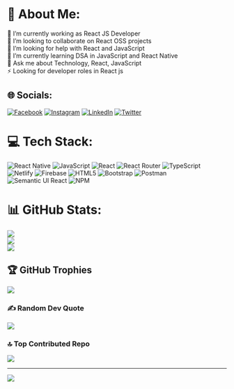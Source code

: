 # 💫 About Me:
🔭 I’m currently working as React JS Developer<br>👯 I’m looking to collaborate on React OSS projects<br>🤝 I’m looking for help with React and JavaScript<br>🌱 I’m currently learning DSA in JavaScript and React Native <br>💬 Ask me about Technology, React, JavaScript <br>⚡ Looking for developer roles in React js  <br>


## 🌐 Socials:
[![Facebook](https://img.shields.io/badge/Facebook-%231877F2.svg?logo=Facebook&logoColor=white)](https://facebook.com/kirankumar.rega) [![Instagram](https://img.shields.io/badge/Instagram-%23E4405F.svg?logo=Instagram&logoColor=white)](https://instagram.com/urstruelykiranr) [![LinkedIn](https://img.shields.io/badge/LinkedIn-%230077B5.svg?logo=linkedin&logoColor=white)](https://linkedin.com/in/kiranrega) [![Twitter](https://img.shields.io/badge/Twitter-%231DA1F2.svg?logo=Twitter&logoColor=white)](https://twitter.com/kiranrega) 

# 💻 Tech Stack:
![React Native](https://img.shields.io/badge/react_native-%2320232a.svg?style=plastic&logo=react&logoColor=%2361DAFB) ![JavaScript](https://img.shields.io/badge/javascript-%23323330.svg?style=plastic&logo=javascript&logoColor=%23F7DF1E) ![React](https://img.shields.io/badge/react-%2320232a.svg?style=plastic&logo=react&logoColor=%2361DAFB) ![React Router](https://img.shields.io/badge/React_Router-CA4245?style=plastic&logo=react-router&logoColor=white) ![TypeScript](https://img.shields.io/badge/typescript-%23007ACC.svg?style=plastic&logo=typescript&logoColor=white) ![Netlify](https://img.shields.io/badge/netlify-%23000000.svg?style=plastic&logo=netlify&logoColor=#00C7B7) ![Firebase](https://img.shields.io/badge/firebase-%23039BE5.svg?style=plastic&logo=firebase) ![HTML5](https://img.shields.io/badge/html5-%23E34F26.svg?style=plastic&logo=html5&logoColor=white) ![Bootstrap](https://img.shields.io/badge/bootstrap-%23563D7C.svg?style=plastic&logo=bootstrap&logoColor=white) ![Postman](https://img.shields.io/badge/Postman-FF6C37?style=plastic&logo=postman&logoColor=white) ![Semantic UI React](https://img.shields.io/badge/Semantic%20UI%20React-%2335BDB2.svg?style=plastic&logo=SemanticUIReact&logoColor=white) ![NPM](https://img.shields.io/badge/NPM-%23CB3837.svg?style=plastic&logo=npm&logoColor=white)

# 📊 GitHub Stats:
![](https://github-readme-stats.vercel.app/api?username=kiranrega&theme=dark&hide_border=true&include_all_commits=true&count_private=false)<br/>
![](https://github-readme-streak-stats.herokuapp.com/?user=kiranrega&theme=dark&hide_border=true)<br/>
![](https://github-readme-stats.vercel.app/api/top-langs/?username=kiranrega&theme=dark&hide_border=true&include_all_commits=true&count_private=false&layout=compact)

## 🏆 GitHub Trophies
![](https://github-profile-trophy.vercel.app/?username=kiranrega&theme=radical&no-frame=false&no-bg=true&margin-w=4)

### ✍️ Random Dev Quote
![](https://quotes-github-readme.vercel.app/api?type=horizontal&theme=radical)

### 🔝 Top Contributed Repo
![](https://github-contributor-stats.vercel.app/api?username=kiranrega&limit=5&theme=dark&combine_all_yearly_contributions=true)

---
[![](https://visitcount.itsvg.in/api?id=kiranrega&icon=0&color=0)](https://visitcount.itsvg.in)

<!-- Proudly created with GPRM ( https://gprm.itsvg.in ) -->
